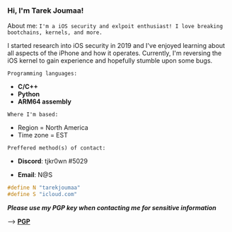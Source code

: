 ### Hi, I'm Tarek Joumaa!

About me: ```I'm a iOS security and exlpoit enthusiast! I love breaking bootchains, kernels, and more.```

I started research into iOS security in 2019 and I've enjoyed learning about all aspects of the iPhone and how it operates.
Currently, I'm reversing the iOS kernel to gain experience and hopefully stumble upon some bugs.

```Programming languages: ```
- **C/C++**
- **Python**
- **ARM64 assembly**

```Where I'm based:``` 
  - Region = North America
  - Time zone = EST

```Preffered method(s) of contact:```

- **Discord**: 
  tjkr0wn #5029

- **Email**: N@S
```C
#define N "tarekjoumaa"
#define S "icloud.com"
```

**_Please use my PGP key when contacting me for sensitive information_**

--> [**PGP**](https://raw.githubusercontent.com/tjkr0wn/PGP/main/Tarek%20Joumaa%20(F554B62A)%20%E2%80%93%20Public.asc)

